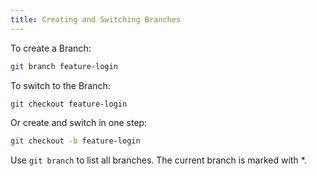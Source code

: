 ```yaml
---
title: Creating and Switching Branches
---
```


To create a Branch:

```bash
git branch feature-login
```

To switch to the Branch:

```bash
git checkout feature-login
```

Or create and switch in one step:

```bash
git checkout -b feature-login
```

Use `git branch` to list all branches. The current branch is marked with *.
